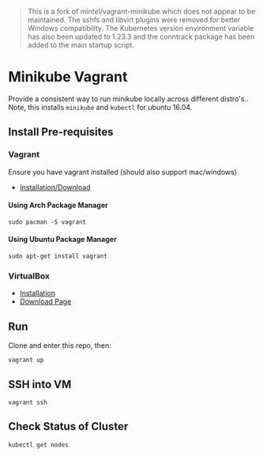 > This is a fork of mintel/vagrant-minikube which does not appear to be maintained. The sshfs and libvirt plugins were removed for better Windows compatibility. The Kubernetes version environment variable has also been updated to 1.23.3 and the conntrack package has been added to the main startup script.
# Minikube Vagrant

Provide a consistent way to run minikube locally across different distro's..
Note, this installs `minikube` and `kubectl` for ubuntu 16.04.

## Install Pre-requisites
### Vagrant

Ensure you have vagrant installed (should also support mac/windows)

* [Installation/Download](https://www.vagrantup.com/docs/installation/)

#### Using Arch Package Manager
```
sudo pacman -S vagrant
```

#### Using Ubuntu Package Manager
```
sudo apt-get install vagrant
```
### VirtualBox
* [Installation](https://www.virtualbox.org/manual/ch02.html)
* [Download Page](https://www.virtualbox.org/wiki/Downloads)


## Run
Clone and enter this repo, then:
```
vagrant up
```

## SSH into VM
```
vagrant ssh
```

## Check Status of Cluster
```
kubectl get nodes
```

